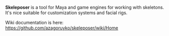 **Skeleposer** is a tool for Maya and game engines for working with skeletons. It's nice suitable for customization systems and facial rigs.

Wiki documentation is here: https://github.com/azagoruyko/skeleposer/wiki/Home
